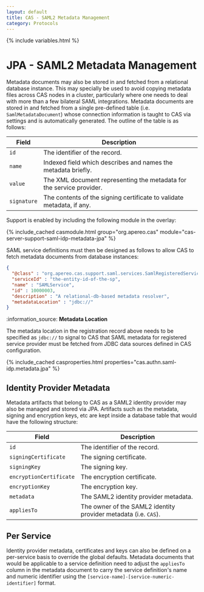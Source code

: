 ```yaml
---
layout: default
title: CAS - SAML2 Metadata Management
category: Protocols
---
```


{% include variables.html %}

# JPA - SAML2 Metadata Management

Metadata documents may also be stored in and fetched from a relational database instance. This may specially
be used to avoid copying metadata files across CAS nodes in a cluster, particularly where one needs to deal
with more than a few bilateral SAML integrations. Metadata documents are stored in and fetched from a single
pre-defined table  (i.e. `SamlMetadataDocument`) whose connection information is taught to CAS via
settings and is automatically generated. The outline of the table is as follows:

| Field       | Description                                                           |
|-------------|-----------------------------------------------------------------------|
| `id`        | The identifier of the record.                                         |
| `name`      | Indexed field which describes and names the metadata briefly.         |
| `value`     | The XML document representing the metadata for the service provider.  |
| `signature` | The contents of the signing certificate to validate metadata, if any. |

Support is enabled by including the following module in the overlay:

{% include_cached casmodule.html group="org.apereo.cas" module="cas-server-support-saml-idp-metadata-jpa" %}

SAML service definitions must then be designed as follows to allow CAS to fetch metadata documents from database instances:

```json
{
  "@class" : "org.apereo.cas.support.saml.services.SamlRegisteredService",
  "serviceId" : "the-entity-id-of-the-sp",
  "name" : "SAMLService",
  "id" : 10000003,
  "description" : "A relational-db-based metadata resolver",
  "metadataLocation" : "jdbc://"
}
```

<div class="alert alert-info">:information_source: <strong>Metadata Location</strong><p>
The metadata location in the registration record above needs to be specified as <code>jdbc://</code> to 
signal to CAS that SAML metadata for registered service provider must be fetched from JDBC data sources defined in CAS configuration. 
</p></div>

{% include_cached casproperties.html properties="cas.authn.saml-idp.metadata.jpa" %}

## Identity Provider Metadata

Metadata artifacts that belong to CAS as a SAML2 identity provider may also be managed
and stored via JPA. Artifacts such as the metadata, signing and encryption keys, etc are kept
inside a database table that would have the following structure:

| Field                   | Description                                                     |
|-------------------------|-----------------------------------------------------------------|
| `id`                    | The identifier of the record.                                   |
| `signingCertificate`    | The signing certificate.                                        |
| `signingKey`            | The signing key.                                                |
| `encryptionCertificate` | The encryption certificate.                                     |
| `encryptionKey`         | The encryption key.                                             |
| `metadata`              | The SAML2 identity provider metadata.                           |
| `appliesTo`             | The owner of the SAML2 identity provider metadata (i.e. `CAS`). |

## Per Service

Identity provider metadata, certificates and keys can also be defined on a per-service basis to override the global defaults.
Metadata documents that would be applicable to a service definition need to adjust the `appliesTo` column in the metadata
document to carry the service definition's name and numeric identifier using the `[service-name]-[service-numeric-identifier]` format.
